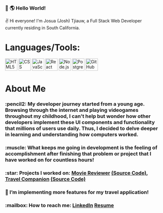 ### 👋 :earth_americas: Hello World!

:v: Hi everyone! I'm Josua (Josh) Tjiauw, a Full Stack Web Developer currently residing in South California. 

<h1>Languages/Tools:</h1>
<p>
<img height="40px" alt="HTML5" src="https://i.imgur.com/lQaVUxo.png" />
<img height="40px" alt="CSS" src="https://i.imgur.com/u2jucCQ.png" />
<img height="40px" alt="JavaScript" src="https://i.imgur.com/pHYmZwg.png" />
<img height="40px" alt="React" src="https://i.imgur.com/IU3xwR7.png" />
<img height="40px" alt="Node.js" src="https://i.imgur.com/7oNhI75.png" />
<img height="40px" alt="PostgreSQL" src="https://i.imgur.com/ZtTku9j.png" />
<img height="40px" alt="GitHub" src="https://i.imgur.com/TBjHE5Y.png" />
</p>

<h1>About Me</h1>
<h3>:pencil2: My developer journey started from a young age. Browsing through the internet and playing videogames throughout my childhood, I can't help but wonder how other developers implement these UI components and functionality that millions of users use daily. Thus, I decided to delve deeper in learning and understanding how computers worked.</h3>
<h3>:muscle: What keeps me going in development is the feeling of accomplishment after finishing that problem or project that I have worked on for countless hours!</h3>
<h3>:star: Projects I worked on: <a href="https://josh-tjiauw.github.io/ajax-project/">Movie Reviewer</a> <a href="https://github.com/josh-tjiauw/ajax-project">(Source Code)</a>, <a href="https://travel-planner-tc.herokuapp.com/">Travel Companion</a> <a href="https://github.com/josh-tjiauw/travel-companion">(Source Code)</a></h3>
<h3>🔭 I’m implementing more features for my travel application!</h3>
<h3>:mailbox: How to reach me: <a href="https://www.linkedin.com/in/josh-tjiauw/">LinkedIn</a> <a href="https://drive.google.com/file/d/13XC8t2qYIsTysRKvJYxKj0L-Oi7qf3ID/view?usp=sharing">Resume</a></h3>

